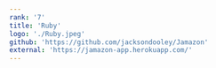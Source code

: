 ```yaml
---
rank: '7'
title: 'Ruby'
logo: './Ruby.jpeg'
github: 'https://github.com/jacksondooley/Jamazon'
external: 'https://jamazon-app.herokuapp.com/'
---
```

